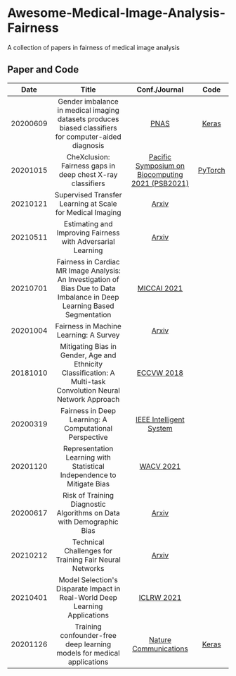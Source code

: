 # Awesome-Medical-Image-Analysis-Fairness
A collection of papers in fairness of medical image analysis

## Paper and Code
|   Date   |                                                           Title                                                           |                                    Conf./Journal                                    |                          Code                          |
|:--------:|:-------------------------------------------------------------------------------------------------------------------------:|:-----------------------------------------------------------------------------------:|:------------------------------------------------------:|
| 20200609 |           Gender imbalance in medical imaging datasets produces biased classifiers for computer-aided diagnosis           |            [PNAS](http://www.pnas.org/lookup/doi/10.1073/pnas.1919012117)           | [Keras](https://github.com/N-Nieto/GenderBias_CheXNet) |
| 20201015 |                                 CheXclusion: Fairness gaps in deep chest X-ray classifiers                                | [Pacific Symposium on Biocomputing 2021 (PSB2021)](http://arxiv.org/abs/2003.00827) |  [PyTorch](https://github.com/LalehSeyyed/CheXclusion) |
| 20210121 |                                 Supervised Transfer Learning at Scale for Medical Imaging                                 |                       [Arxiv](http://arxiv.org/abs/2101.05913)                      |                                                        |
| 20210511 |                                Estimating and Improving Fairness with Adversarial Learning                                |                       [Arxiv](http://arxiv.org/abs/2103.04243)                      |                                                        |
| 20210701 | Fairness in Cardiac MR Image Analysis: An Investigation of Bias Due to Data Imbalance in Deep Learning Based Segmentation |                    [MICCAI 2021](http://arxiv.org/abs/2106.12387)                   |                                                        |
| 20201004 |                                           Fairness in Machine Learning: A Survey                                          |                       [Arxiv](http://arxiv.org/abs/2010.04053)                      |                                                        |
| 20181010 |       Mitigating Bias in Gender, Age and Ethnicity Classification: A Multi-task Convolution Neural Network Approach       |         [ECCVW 2018](http://link.springer.com/10.1007/978-3-030-11009-3_35)         |                                                        |
| 20200319 |                                   Fairness in Deep Learning: A Computational Perspective                                  |       [IEEE Intelligent System](https://ieeexplore.ieee.org/document/9113719/)      |                                                        |
| 20201120 |                           Representation Learning with Statistical Independence to Mitigate Bias                          |                     [WACV 2021](http://arxiv.org/abs/1910.03676)                    |                                                        |
| 20200617 |                            Risk of Training Diagnostic Algorithms on Data with Demographic Bias                           |                       [Arxiv](http://arxiv.org/abs/2005.10050)                      |                                                        |
| 20210212 |                                   Technical Challenges for Training Fair Neural Networks                                  |                       [Arxiv](http://arxiv.org/abs/2102.06764)                      |                                                        |
| 20210401 |                        Model Selection's Disparate Impact in Real-World Deep Learning Applications                        |                    [ICLRW 2021](http://arxiv.org/abs/2104.00606)                    |                                                        |
| 20201126 |                           Training confounder-free deep learning models for medical applications                          |      [Nature Communications](http://www.nature.com/articles/s41467-020-19784-9)     |      [Keras](https://github.com/QingyuZhao/BR-Net)     |
